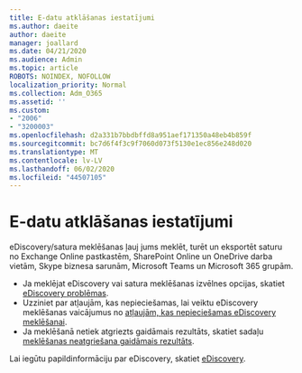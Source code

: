 ```yaml
---
title: E-datu atklāšanas iestatījumi
ms.author: daeite
author: daeite
manager: joallard
ms.date: 04/21/2020
ms.audience: Admin
ms.topic: article
ROBOTS: NOINDEX, NOFOLLOW
localization_priority: Normal
ms.collection: Adm_O365
ms.assetid: ''
ms.custom:
- "2006"
- "3200003"
ms.openlocfilehash: d2a331b7bbdbffd8a951aef171350a48eb4b859f
ms.sourcegitcommit: bc7d6f4f3c9f7060d073f5130e1ec856e248d020
ms.translationtype: MT
ms.contentlocale: lv-LV
ms.lasthandoff: 06/02/2020
ms.locfileid: "44507105"
---
```

# <a name="ediscovery-settings"></a>E-datu atklāšanas iestatījumi

eDiscovery/satura meklēšanas ļauj jums meklēt, turēt un eksportēt saturu no Exchange Online pastkastēm, SharePoint Online un OneDrive darba vietām, Skype biznesa sarunām, Microsoft Teams un Microsoft 365 grupām.

- Ja meklējat eDiscovery vai satura meklēšanas izvēlnes opcijas, skatiet [eDiscovery problēmas](https://docs.microsoft.com/alchemyinsights/ediscovery-issues).
- Uzziniet par atļaujām, kas nepieciešamas, lai veiktu eDiscovery meklēšanas vaicājumus no [atļaujām, kas nepieciešamas eDiscovery meklēšanai](https://docs.microsoft.com/alchemyinsights/permissions-required-for-ediscovery-searches).
- Ja meklēšanā netiek atgriezts gaidāmais rezultāts, skatiet sadaļu [meklēšanas neatgriešana gaidāmais rezultāts](https://docs.microsoft.com/alchemyinsights/search-not-returning-expected-results).

Lai iegūtu papildinformāciju par eDiscovery, skatiet [eDiscovery](https://docs.microsoft.com/microsoft-365/compliance/ediscovery).
